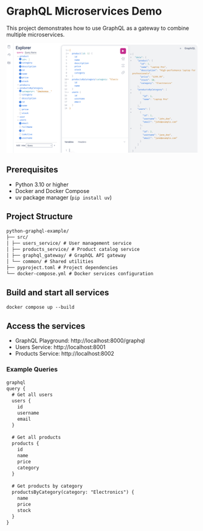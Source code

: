 # GraphQL Microservices Demo

This project demonstrates how to use GraphQL as a gateway to combine multiple microservices.

![alt text](docs/image.png)

## Prerequisites

- Python 3.10 or higher
- Docker and Docker Compose
- uv package manager (`pip install uv`)

## Project Structure
```
python-graphql-example/
├── src/
│ ├── users_service/ # User management service
│ ├── products_service/ # Product catalog service
│ ├── graphql_gateway/ # GraphQL API gateway
│ └── common/ # Shared utilities
├── pyproject.toml # Project dependencies
└── docker-compose.yml # Docker services configuration
```

## Build and start all services
```
docker compose up --build
```

## Access the services

- GraphQL Playground: http://localhost:8000/graphql
- Users Service: http://localhost:8001
- Products Service: http://localhost:8002

### Example Queries
```
graphql
query {
  # Get all users
  users {
    id
    username
    email
  }
  
  # Get all products
  products {
    id
    name
    price
    category
  }
  
  # Get products by category
  productsByCategory(category: "Electronics") {
    name
    price
    stock
  }
}
```
